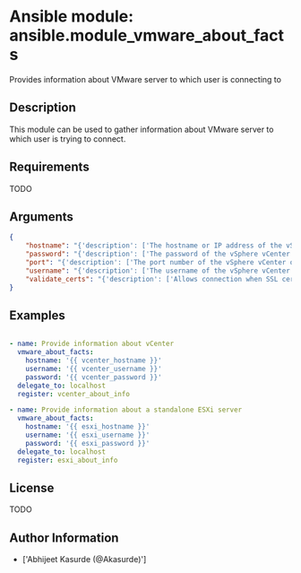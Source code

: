 # Ansible module: ansible.module_vmware_about_facts


Provides information about VMware server to which user is connecting to

## Description

This module can be used to gather information about VMware server to which user is trying to connect.

## Requirements

TODO

## Arguments

``` json
{
    "hostname": "{'description': ['The hostname or IP address of the vSphere vCenter or ESXi server.', 'If the value is not specified in the task, the value of environment variable C(VMWARE_HOST) will be used instead.', 'Environment variable supported added in version 2.6.'], 'type': 'str'}",
    "password": "{'description': ['The password of the vSphere vCenter or ESXi server.', 'If the value is not specified in the task, the value of environment variable C(VMWARE_PASSWORD) will be used instead.', 'Environment variable supported added in version 2.6.'], 'type': 'str', 'aliases': ['pass', 'pwd']}",
    "port": "{'description': ['The port number of the vSphere vCenter or ESXi server.', 'If the value is not specified in the task, the value of environment variable C(VMWARE_PORT) will be used instead.', 'Environment variable supported added in version 2.6.'], 'type': 'int', 'default': 443, 'version_added': 2.5}",
    "username": "{'description': ['The username of the vSphere vCenter or ESXi server.', 'If the value is not specified in the task, the value of environment variable C(VMWARE_USER) will be used instead.', 'Environment variable supported added in version 2.6.'], 'type': 'str', 'aliases': ['admin', 'user']}",
    "validate_certs": "{'description': ['Allows connection when SSL certificates are not valid. Set to C(false) when certificates are not trusted.', 'If the value is not specified in the task, the value of environment variable C(VMWARE_VALIDATE_CERTS) will be used instead.', 'Environment variable supported added in version 2.6.', 'If set to C(yes), please make sure Python >= 2.7.9 is installed on the given machine.'], 'type': 'bool', 'default': True}",
}
```

## Examples


``` yaml

- name: Provide information about vCenter
  vmware_about_facts:
    hostname: '{{ vcenter_hostname }}'
    username: '{{ vcenter_username }}'
    password: '{{ vcenter_password }}'
  delegate_to: localhost
  register: vcenter_about_info

- name: Provide information about a standalone ESXi server
  vmware_about_facts:
    hostname: '{{ esxi_hostname }}'
    username: '{{ esxi_username }}'
    password: '{{ esxi_password }}'
  delegate_to: localhost
  register: esxi_about_info

```

## License

TODO

## Author Information
  - ['Abhijeet Kasurde (@Akasurde)']
